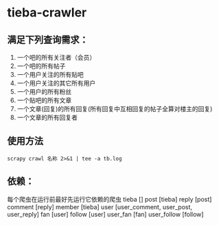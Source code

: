 # tieba-crawler
## 满足下列查询需求：
1. 一个吧的所有关注者（会员）
1. 一个吧的所有帖子
1. 一个用户关注的所有贴吧
1. 一个用户关注的其它所有用户
1. 一个用户的所有粉丝
1. 一个贴吧的所有文章
1. 一个文章(回复)的所有回复(所有回复中互相回复的帖子全算对楼主的回复)
1. 一个文章的所有回复者
## 使用方法
`scrapy crawl 名称 2>&1 | tee -a tb.log`
## 依赖：
每个爬虫在运行前最好先运行它依赖的爬虫
tieba []
post [tieba]
reply [post]
comment [reply]
member [tieba]
user [user_comment, user_post, user_reply]
fan [user]
follow [user]
user_fan [fan]
user_follow [follow]
